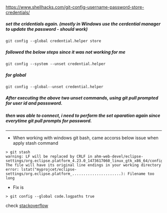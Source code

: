 https://www.shellhacks.com/git-config-username-password-store-credentials/
##### set the cridentials again. (mostly in Windows use the cerdential manager to update the password - should work)
```
git config --global credential.helper store
```

##### followed the below steps since it was not working for me
```
git config --system --unset credential.helper
```
##### for global
```
git config --global--unset credential.helper
```
##### After executing the above two unset commands, using git pull prompted for user id and passsword.

##### then was able to connect, i need to perform the set oparation again since everytime git pull prompts for password.


---
- When working with windows git bash, came accorss below issue when apply stash command

```
> git stash
warning: LF will be replaced by CRLF in ahm-web-devel/eclipse-settings/org.eclipse.platform_4.23.0_1473617060_linux_gtk_x86_64/configuration/org.eclipse.osgi/335/0/.cp/intro/css/default.css.
The file will have its original line endings in your working directory
error: lstat("myprojcet/eclipse-settings/org.eclipse.platform_......................): Filename too long
```

- Fix is 

```
> git config --global code.logpaths true
```

check [stackoverflow](https://stackoverflow.com/questions/22575662/filename-too-long-in-git-for-windows)
